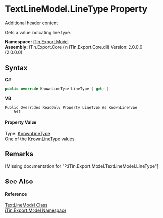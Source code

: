 # TextLineModel.LineType Property 
Additional header content 

Gets a value indicating line type.

**Namespace:**&nbsp;<a href="N_iTin_Export_Model">iTin.Export.Model</a><br />**Assembly:**&nbsp;iTin.Export.Core (in iTin.Export.Core.dll) Version: 2.0.0.0 (2.0.0.0)

## Syntax

**C#**<br />
``` C#
public override KnownLineType LineType { get; }
```

**VB**<br />
``` VB
Public Overrides ReadOnly Property LineType As KnownLineType
	Get
```


#### Property Value
Type: <a href="T_iTin_Export_Model_KnownLineType">KnownLineType</a><br />One of the <a href="T_iTin_Export_Model_KnownLineType">KnownLineType</a> values.

## Remarks
\[Missing <remarks> documentation for "P:iTin.Export.Model.TextLineModel.LineType"\]

## See Also


#### Reference
<a href="T_iTin_Export_Model_TextLineModel">TextLineModel Class</a><br /><a href="N_iTin_Export_Model">iTin.Export.Model Namespace</a><br />